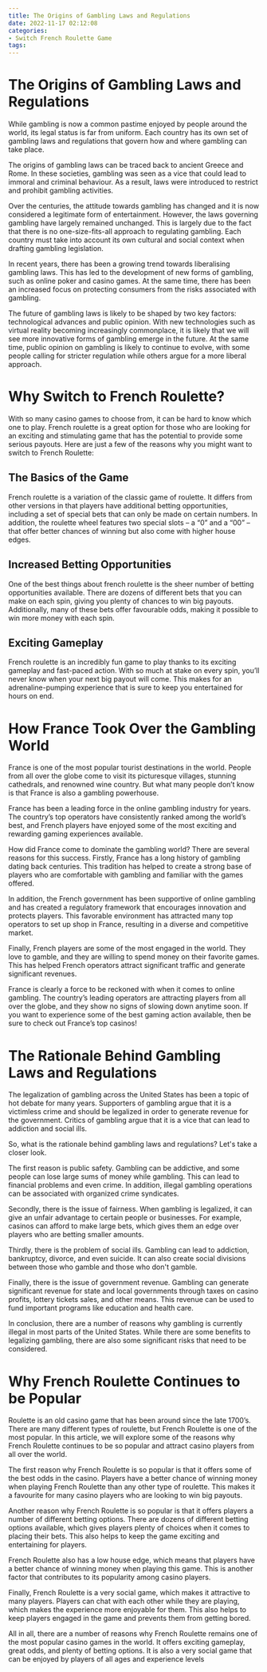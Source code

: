 ```yaml
---
title: The Origins of Gambling Laws and Regulations 
date: 2022-11-17 02:12:08
categories:
- Switch French Roulette Game
tags:
---
```



#  The Origins of Gambling Laws and Regulations 

While gambling is now a common pastime enjoyed by people around the world, its legal status is far from uniform. Each country has its own set of gambling laws and regulations that govern how and where gambling can take place.

The origins of gambling laws can be traced back to ancient Greece and Rome. In these societies, gambling was seen as a vice that could lead to immoral and criminal behaviour. As a result, laws were introduced to restrict and prohibit gambling activities.

Over the centuries, the attitude towards gambling has changed and it is now considered a legitimate form of entertainment. However, the laws governing gambling have largely remained unchanged. This is largely due to the fact that there is no one-size-fits-all approach to regulating gambling. Each country must take into account its own cultural and social context when drafting gambling legislation.

In recent years, there has been a growing trend towards liberalising gambling laws. This has led to the development of new forms of gambling, such as online poker and casino games. At the same time, there has been an increased focus on protecting consumers from the risks associated with gambling.

The future of gambling laws is likely to be shaped by two key factors: technological advances and public opinion. With new technologies such as virtual reality becoming increasingly commonplace, it is likely that we will see more innovative forms of gambling emerge in the future. At the same time, public opinion on gambling is likely to continue to evolve, with some people calling for stricter regulation while others argue for a more liberal approach.

#  Why Switch to French Roulette? 

With so many casino games to choose from, it can be hard to know which one to play. French roulette is a great option for those who are looking for an exciting and stimulating game that has the potential to provide some serious payouts. Here are just a few of the reasons why you might want to switch to French Roulette:

## The Basics of the Game 

French roulette is a variation of the classic game of roulette. It differs from other versions in that players have additional betting opportunities, including a set of special bets that can only be made on certain numbers. In addition, the roulette wheel features two special slots – a “0” and a “00” – that offer better chances of winning but also come with higher house edges.

## Increased Betting Opportunities 

One of the best things about french roulette is the sheer number of betting opportunities available. There are dozens of different bets that you can make on each spin, giving you plenty of chances to win big payouts. Additionally, many of these bets offer favourable odds, making it possible to win more money with each spin.

## Exciting Gameplay 

French roulette is an incredibly fun game to play thanks to its exciting gameplay and fast-paced action. With so much at stake on every spin, you’ll never know when your next big payout will come. This makes for an adrenaline-pumping experience that is sure to keep you entertained for hours on end.

#  How France Took Over the Gambling World 

France is one of the most popular tourist destinations in the world. People from all over the globe come to visit its picturesque villages, stunning cathedrals, and renowned wine country. But what many people don’t know is that France is also a gambling powerhouse.

France has been a leading force in the online gambling industry for years. The country’s top operators have consistently ranked among the world’s best, and French players have enjoyed some of the most exciting and rewarding gaming experiences available.

How did France come to dominate the gambling world? There are several reasons for this success. Firstly, France has a long history of gambling dating back centuries. This tradition has helped to create a strong base of players who are comfortable with gambling and familiar with the games offered.

In addition, the French government has been supportive of online gambling and has created a regulatory framework that encourages innovation and protects players. This favorable environment has attracted many top operators to set up shop in France, resulting in a diverse and competitive market.

Finally, French players are some of the most engaged in the world. They love to gamble, and they are willing to spend money on their favorite games. This has helped French operators attract significant traffic and generate significant revenues.

France is clearly a force to be reckoned with when it comes to online gambling. The country’s leading operators are attracting players from all over the globe, and they show no signs of slowing down anytime soon. If you want to experience some of the best gaming action available, then be sure to check out France’s top casinos!

#  The Rationale Behind Gambling Laws and Regulations 

The legalization of gambling across the United States has been a topic of hot debate for many years. Supporters of gambling argue that it is a victimless crime and should be legalized in order to generate revenue for the government. Critics of gambling argue that it is a vice that can lead to addiction and social ills.

So, what is the rationale behind gambling laws and regulations? Let's take a closer look.

The first reason is public safety. Gambling can be addictive, and some people can lose large sums of money while gambling. This can lead to financial problems and even crime. In addition, illegal gambling operations can be associated with organized crime syndicates.

Secondly, there is the issue of fairness. When gambling is legalized, it can give an unfair advantage to certain people or businesses. For example, casinos can afford to make large bets, which gives them an edge over players who are betting smaller amounts.

Thirdly, there is the problem of social ills. Gambling can lead to addiction, bankruptcy, divorce, and even suicide. It can also create social divisions between those who gamble and those who don't gamble.

Finally, there is the issue of government revenue. Gambling can generate significant revenue for state and local governments through taxes on casino profits, lottery tickets sales, and other means. This revenue can be used to fund important programs like education and health care.

In conclusion, there are a number of reasons why gambling is currently illegal in most parts of the United States. While there are some benefits to legalizing gambling, there are also some significant risks that need to be considered.

#  Why French Roulette Continues to be Popular

Roulette is an old casino game that has been around since the late 1700’s. There are many different types of roulette, but French Roulette is one of the most popular. In this article, we will explore some of the reasons why French Roulette continues to be so popular and attract casino players from all over the world.

The first reason why French Roulette is so popular is that it offers some of the best odds in the casino. Players have a better chance of winning money when playing French Roulette than any other type of roulette. This makes it a favourite for many casino players who are looking to win big payouts.

Another reason why French Roulette is so popular is that it offers players a number of different betting options. There are dozens of different betting options available, which gives players plenty of choices when it comes to placing their bets. This also helps to keep the game exciting and entertaining for players.

French Roulette also has a low house edge, which means that players have a better chance of winning money when playing this game. This is another factor that contributes to its popularity among casino players.

Finally, French Roulette is a very social game, which makes it attractive to many players. Players can chat with each other while they are playing, which makes the experience more enjoyable for them. This also helps to keep players engaged in the game and prevents them from getting bored.

All in all, there are a number of reasons why French Roulette remains one of the most popular casino games in the world. It offers exciting gameplay, great odds, and plenty of betting options. It is also a very social game that can be enjoyed by players of all ages and experience levels
